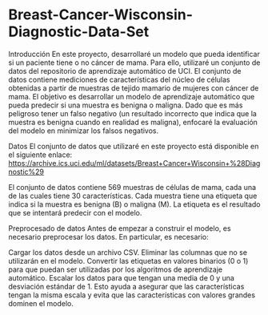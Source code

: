 # Breast-Cancer-Wisconsin-Diagnostic-Data-Set
Introducción
En este proyecto, desarrollaré un modelo que pueda identificar si un paciente tiene o no cáncer de mama. Para ello, utilizaré un conjunto de datos del repositorio de aprendizaje automático de UCI. El conjunto de datos contiene mediciones de características del núcleo de células obtenidas a partir de muestras de tejido mamario de mujeres con cáncer de mama. El objetivo es desarrollar un modelo de aprendizaje automático que pueda predecir si una muestra es benigna o maligna. Dado que es más peligroso tener un falso negativo (un resultado incorrecto que indica que la muestra es benigna cuando en realidad es maligna), enfocaré la evaluación del modelo en minimizar los falsos negativos.

Datos
El conjunto de datos que utilizaré en este proyecto está disponible en el siguiente enlace: https://archive.ics.uci.edu/ml/datasets/Breast+Cancer+Wisconsin+%28Diagnostic%29

El conjunto de datos contiene 569 muestras de células de mama, cada una de las cuales tiene 30 características. Cada muestra tiene una etiqueta que indica si la muestra es benigna (B) o maligna (M). La etiqueta es el resultado que se intentará predecir con el modelo.

Preprocesado de datos
Antes de empezar a construir el modelo, es necesario preprocesar los datos. En particular, es necesario:

Cargar los datos desde un archivo CSV.
Eliminar las columnas que no se utilizarán en el modelo.
Convertir las etiquetas en valores binarios (0 o 1) para que puedan ser utilizadas por los algoritmos de aprendizaje automático.
Escalar los datos para que tengan una media de 0 y una desviación estándar de 1. Esto ayuda a asegurar que las características tengan la misma escala y evita que las características con valores grandes dominen el modelo.
